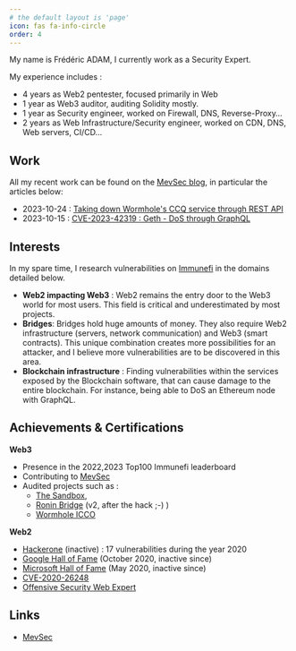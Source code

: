 ```yaml
---
# the default layout is 'page'
icon: fas fa-info-circle
order: 4
---
```


My name is Frédéric ADAM, I currently work as a Security Expert.

My experience includes  : 
* 4 years as Web2 pentester, focused primarily in Web
* 1 year as Web3 auditor, auditing Solidity mostly.
* 1 year as Security engineer, worked on Firewall, DNS, Reverse-Proxy…
* 2 years as Web Infrastructure/Security engineer, worked on CDN, DNS, Web servers, CI/CD…

## Work
All my recent work can be found on the [MevSec blog](https://blog.mevsec.com), in particular the articles below:
* 2023-10-24 : [Taking down Wormhole's CCQ service through REST API](https://blog.mevsec.com/posts/wormhole-ccq-rest-api-dos/)
* 2023-10-15 : [CVE-2023-42319 : Geth - DoS through GraphQL](https://blog.mevsec.com/posts/geth-dos-with-graphql/)

## Interests
In my spare time, I research vulnerabilities on [Immunefi](https://immunefi.com) in the domains detailed below.
* **Web2 impacting Web3** : Web2 remains the entry door to the Web3 world for most users. This field is critical and underestimated by most projects.
* **Bridges**: Bridges hold huge amounts of money. They also require Web2 infrastructure (servers, network communication) and Web3 (smart contracts). This unique combination creates more possibilities for an attacker, and I believe more vulnerabilities are to be discovered in this area.
* **Blockchain infrastructure** : Finding vulnerabilities within the services exposed by the Blockchain software, that can cause damage to the entire blockchain. For instance, being able to DoS an Ethereum node with GraphQL.


## Achievements & Certifications

**Web3**
* Presence in the 2022,2023 Top100 Immunefi leaderboard
* Contributing to [MevSec](https://mevsec.com/)
* Audited projects such as : 
    * [The Sandbox](https://www.sandbox.game/), 
    * [Ronin Bridge](https://etherscan.io/address/0x64192819ac13ef72bf6b5ae239ac672b43a9af08) (v2, after the hack ;-) )
    * [Wormhole ICCO](https://github.com/wormhole-foundation/wormhole-icco/blob/main/WHITEPAPER.md)

**Web2**
* [Hackerone](https://hackerone.com/fadam) (inactive) : 17 vulnerabilities during the year 2020
* [Google Hall of Fame](https://bughunters.google.com/profile/5eeae8c3-4e9a-46c6-ac7a-a378af9a3017) (October 2020, inactive since)
* [Microsoft Hall of Fame](https://nvd.nist.gov/vuln/detail/CVE-2020-26248) (May 2020, inactive since)
* [CVE-2020-26248](https://nvd.nist.gov/vuln/detail/CVE-2020-26248)
* [Offensive Security Web Expert](https://www.offsec.com/courses/web-300/)

## Links
* [MevSec](https://mevsec.com/)
